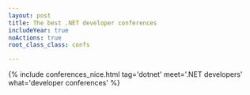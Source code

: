```yaml
---
layout: post
title: The best .NET developer conferences 
includeYear: true
noActions: true
root_class_class: confs

---
```


{% include conferences_nice.html tag='dotnet' meet='.NET developers' what='developer conferences' %}